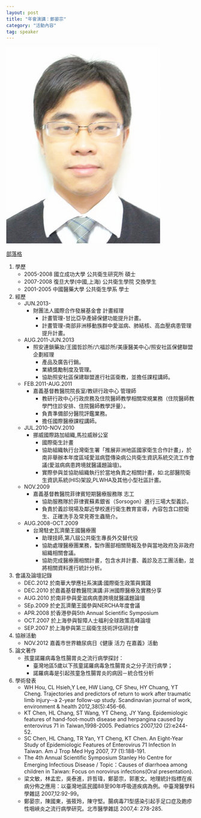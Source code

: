 ```yaml
---
layout: post
title: "年會演講：鄭晏宗"
category: "活動內容"
tag: speaker
---
```

![鄭晏宗](/assets/zhengyanzong)

[部落格](yantzong.blogspot.com)

1. 學歷
    - 2005-2008 國立成功大學 公共衛生研究所 碩士
    - 2007-2008 復旦大學(中國,上海) 公共衛生學院 交換學生
    - 2001-2005 中國醫藥大學 公共衛生學系 學士
2. 經歷
    - JUN.2013-
        - 財團法人國際合作發展基金會 計畫經理
            - 計畫管理-甘比亞孕產婦保健功能提升計畫。
            - 計畫管理-南部非洲移動族群中愛滋病、肺結核、高血壓病患管理提升計畫。
    - AUG.2011-JUN.2013
        - 照安連鎖藥妝/王國哲診所/六福診所/美康醫美中心/照安社區保健聯盟 企劃經理
            - 產品及廣告行銷。
            - 業績獎勵制度及管理。
            - 協助照安社區保建聯盟進行社區衛教，並擔任課程講師。
    - FEB.2011-AUG.2011
        - 嘉義基督教醫院院長室/教研行政中心 管理師
            - 教研行政中心行政庶務及住院醫師教學相關常規業務（住院醫師教學門住診安排、住院醫師教學評量）。
            - 負責準備部分醫院評鑑業務。
            - 擔任國際醫療課程講師。
    - JUL.2010-NOV.2010
        - 挪威國際路加組織,馬拉威辦公室
            - 國際衛生計畫
            - 協助組織執行台灣衛生署「推展非洲地區國家衛生合作計畫」，於南非舉辦本年度區域愛滋病暨傳染病公共衛生資訊系統交流工作會議(愛滋病病患跨境就醫議題論壇)。
            - 實際參與並協助組織執行於當地負責之相關計畫，如:北部醫院衛生資訊系統(HIS)架設,PLWHA及其他小型社區計畫。
    - NOV.2009
        - 嘉義基督教醫院菲律賓短期醫療服務隊 志工
            - 協助服務隊於菲律賓蘇素銀省（Sorsogon）進行三場大型義診。
            - 負責於義診現場及鄰近學校進行衛生教育宣導，內容包含口腔衛生、正確洗手及常見寄生蟲簡介。
    - AUG.2008-OCT.2009
        - 台灣駐史瓦濟蘭王國醫療團
            - 助理技師,第八屆公共衛生專長外交替代役
            - 協助處理醫療團業務，製作團部相關簡報及參與當地政府及非政府組織相關會議。
            - 協助完成醫療團相關計畫，包含水井計畫、義診及志工團活動，並將相關資料進行統計分析。
3. 會議及論壇記錄
    - DEC.2012 於南華大學應社系演講:國際衛生政策與實踐
    - DEC.2010 於嘉義基督教醫院演講:非洲國際醫療及實務分享
    - AUG.2010 於南非參與愛滋病病患跨境就醫議題論壇
    - SEp.2009 於史瓦濟蘭王國參與NERCHA年度會議
    - APR.2008 於香港參與5th Annual Scientific Symposium
    - OCT.2007 於上海參與智障人士福利全球政策高峰論壇
    - SEP.2007 於上海參與第三屆衛生技術評估研討會
4. 協辦活動
    - NOV.2012 嘉義市世界糖尿病日《健康 活力 在嘉義》活動
5. 論文著作
    - 孩童諾羅病毒急性腸胃炎之流行病學探討：
        - 臺灣地區5歲以下孩童諾羅病毒急性腸胃炎之分子流行病學；
        - 諾羅病毒是引起孩童急性腸胃炎的病因－統合性分析
6. 學術發表
    - WH Hou, CL Hsieh,Y Lee, HW Liang, CF Sheu, HY Chuang, YT Cheng. Trajectories and predictors of return to work after traumatic limb injury--a 2-year follow-up study. Scandinavian journal of work, environment & health 2012,38(5):456-66.
    - KT Chen, HL Chang, ST Wang, YT Cheng, JY Yang. Epidemiologic features of hand-foot-mouth disease and herpangina caused by enterovirus 71 in Taiwan,1998-2005. Pediatrics 2007,120 (2):e244-52.
    - SC Chen, HL Chang, TR Yan, YT Cheng, KT Chen. An Eight-Year Study of Epidemiologic Features of Enterovirus 71 Infection In Taiwan. Am J Trop Med Hyg 2007, 77 (1):188-191.
    - The 4th Annual Scientific Symposium Stanley Ho Centre for Emerging Infectious Disease / Topic：Causes of diarrhoea among children in Taiwan: Focus on norovirus infections(Oral presentation).
    - 梁文敏，林孟宏，吳泰進，許哲瑋，鄭晏宗，郭憲文。地理統計指標在疾病分佈之應用：以臺灣地區民國88至90年呼吸道疾病為例。中臺灣醫學科學雜誌 2007,12:92-99。
    - 鄭晏宗，陳國東，張筱玲，陳守堅。腸病毒71型感染引起手足口症及皰疹性咽峽炎之流行病學研究。北市醫學雜誌 2007,4: 278-285.
